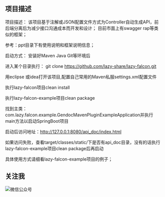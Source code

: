 ## 项目描述

项目描述：
该项目基于注解或JSON配置文件方式为Controller自动生成API，前后端分离后为减少接口沟通成本而开发和设计；
目前市面上有swagger rap等类似的框架；

参考：ppt目录下有使用说明和框架说明信息；

启动方式：
安装好Maven Java Git等环境后

进入某个目录执行：
git clone https://github.com/lazy-share/lazy-falcon.git

用eclipse 或idea打开该项目,配置自己常用的Maven私服settings.xml配置文件

执行lazy-falcon项目clean install

执行lazy-falcon-example项目clean package

找到主类：com.lazy.falcon.example.GendocMavenPluginExampleApplication并执行main方法以启动SpringBoot项目

启动后访问地址：http://127.0.0.1:8080/api_doc/index.html

如果访问失败，查看target/classes/static/下是否有api_doc目录，没有的话执行lazy-falcon-example项目clean package后再启动

具体使用方式请细看lazy-falcon-example项目的例子；


## 关注我

![微信公众号](https://github.com/lazy-share/generate-db-dict/blob/master/images/weixin.jpg)
